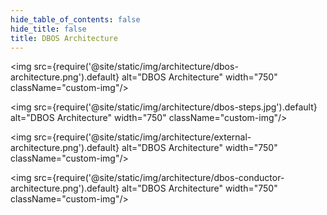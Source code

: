 ```yaml
---
hide_table_of_contents: false
hide_title: false
title: DBOS Architecture
---
```


<img src={require('@site/static/img/architecture/dbos-architecture.png').default} alt="DBOS Architecture" width="750" className="custom-img"/>

<img src={require('@site/static/img/architecture/dbos-steps.jpg').default} alt="DBOS Architecture" width="750" className="custom-img"/>

<img src={require('@site/static/img/architecture/external-architecture.png').default} alt="DBOS Architecture" width="750" className="custom-img"/>

<img src={require('@site/static/img/architecture/dbos-conductor-architecture.png').default} alt="DBOS Architecture" width="750" className="custom-img"/>